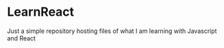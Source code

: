 # LearnReact
Just a simple repository hosting files of what I am learning with Javascript and React

